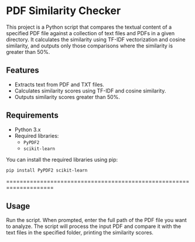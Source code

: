 # PDF Similarity Checker

This project is a Python script that compares the textual content of a specified PDF file against a collection of text files and PDFs in a given directory. It calculates the similarity using TF-IDF vectorization and cosine similarity, and outputs only those comparisons where the similarity is greater than 50%.

## Features

- Extracts text from PDF and TXT files.
- Calculates similarity scores using TF-IDF and cosine similarity.
- Outputs similarity scores greater than 50%.

## Requirements

- Python 3.x
- Required libraries:
  - `PyPDF2`
  - `scikit-learn`

You can install the required libraries using pip:

```bash
pip install PyPDF2 scikit-learn

```
====================================================================
## Usage
Run the script.
When prompted, enter the full path of the PDF file you want to analyze.
The script will process the input PDF and compare it with the text files in the specified folder, printing the similarity scores.
